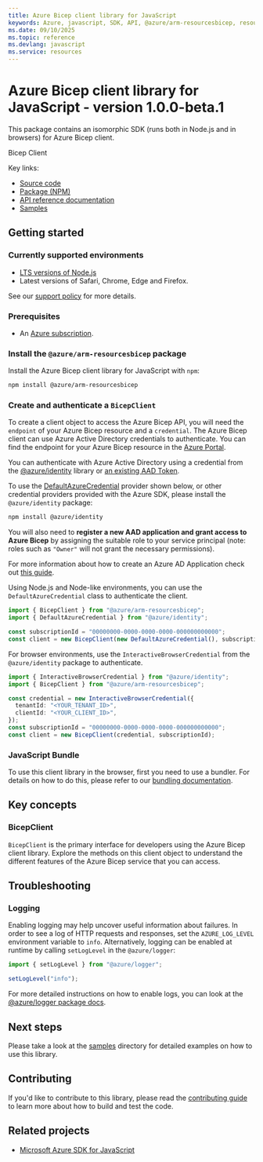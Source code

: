 ```yaml
---
title: Azure Bicep client library for JavaScript
keywords: Azure, javascript, SDK, API, @azure/arm-resourcesbicep, resources
ms.date: 09/10/2025
ms.topic: reference
ms.devlang: javascript
ms.service: resources
---
```

# Azure Bicep client library for JavaScript - version 1.0.0-beta.1 


This package contains an isomorphic SDK (runs both in Node.js and in browsers) for Azure Bicep client.

Bicep Client

Key links:

- [Source code](https://github.com/Azure/azure-sdk-for-js/tree/@azure/arm-resourcesbicep_1.0.0-beta.1/sdk/resources/arm-resourcesbicep)
- [Package (NPM)](https://www.npmjs.com/package/@azure/arm-resourcesbicep)
- [API reference documentation](https://learn.microsoft.com/javascript/api/@azure/arm-resourcesbicep?view=azure-node-preview)
- [Samples](https://github.com/Azure/azure-sdk-for-js/tree/@azure/arm-resourcesbicep_1.0.0-beta.1/sdk/resources/arm-resourcesbicep/samples)

## Getting started

### Currently supported environments

- [LTS versions of Node.js](https://github.com/nodejs/release#release-schedule)
- Latest versions of Safari, Chrome, Edge and Firefox.

See our [support policy](https://github.com/Azure/azure-sdk-for-js/blob/@azure/arm-resourcesbicep_1.0.0-beta.1/SUPPORT.md) for more details.

### Prerequisites

- An [Azure subscription][azure_sub].

### Install the `@azure/arm-resourcesbicep` package

Install the Azure Bicep client library for JavaScript with `npm`:

```bash
npm install @azure/arm-resourcesbicep
```

### Create and authenticate a `BicepClient`

To create a client object to access the Azure Bicep API, you will need the `endpoint` of your Azure Bicep resource and a `credential`. The Azure Bicep client can use Azure Active Directory credentials to authenticate.
You can find the endpoint for your Azure Bicep resource in the [Azure Portal][azure_portal].

You can authenticate with Azure Active Directory using a credential from the [@azure/identity][azure_identity] library or [an existing AAD Token](https://github.com/Azure/azure-sdk-for-js/blob/@azure/arm-resourcesbicep_1.0.0-beta.1/sdk/identity/identity/samples/AzureIdentityExamples.md#authenticating-with-a-pre-fetched-access-token).

To use the [DefaultAzureCredential][defaultazurecredential] provider shown below, or other credential providers provided with the Azure SDK, please install the `@azure/identity` package:

```bash
npm install @azure/identity
```

You will also need to **register a new AAD application and grant access to Azure Bicep** by assigning the suitable role to your service principal (note: roles such as `"Owner"` will not grant the necessary permissions).

For more information about how to create an Azure AD Application check out [this guide](https://learn.microsoft.com/azure/active-directory/develop/howto-create-service-principal-portal).

Using Node.js and Node-like environments, you can use the `DefaultAzureCredential` class to authenticate the client.

```ts snippet:ReadmeSampleCreateClient_Node
import { BicepClient } from "@azure/arm-resourcesbicep";
import { DefaultAzureCredential } from "@azure/identity";

const subscriptionId = "00000000-0000-0000-0000-000000000000";
const client = new BicepClient(new DefaultAzureCredential(), subscriptionId);
```

For browser environments, use the `InteractiveBrowserCredential` from the `@azure/identity` package to authenticate.

```ts snippet:ReadmeSampleCreateClient_Browser
import { InteractiveBrowserCredential } from "@azure/identity";
import { BicepClient } from "@azure/arm-resourcesbicep";

const credential = new InteractiveBrowserCredential({
  tenantId: "<YOUR_TENANT_ID>",
  clientId: "<YOUR_CLIENT_ID>",
});
const subscriptionId = "00000000-0000-0000-0000-000000000000";
const client = new BicepClient(credential, subscriptionId);
```


### JavaScript Bundle
To use this client library in the browser, first you need to use a bundler. For details on how to do this, please refer to our [bundling documentation](https://aka.ms/AzureSDKBundling).

## Key concepts

### BicepClient

`BicepClient` is the primary interface for developers using the Azure Bicep client library. Explore the methods on this client object to understand the different features of the Azure Bicep service that you can access.

## Troubleshooting

### Logging

Enabling logging may help uncover useful information about failures. In order to see a log of HTTP requests and responses, set the `AZURE_LOG_LEVEL` environment variable to `info`. Alternatively, logging can be enabled at runtime by calling `setLogLevel` in the `@azure/logger`:

```ts snippet:SetLogLevel
import { setLogLevel } from "@azure/logger";

setLogLevel("info");
```

For more detailed instructions on how to enable logs, you can look at the [@azure/logger package docs](https://github.com/Azure/azure-sdk-for-js/tree/@azure/arm-resourcesbicep_1.0.0-beta.1/sdk/core/logger).

## Next steps

Please take a look at the [samples](https://github.com/Azure/azure-sdk-for-js/tree/@azure/arm-resourcesbicep_1.0.0-beta.1/sdk/resources/arm-resourcesbicep/samples) directory for detailed examples on how to use this library.

## Contributing

If you'd like to contribute to this library, please read the [contributing guide](https://github.com/Azure/azure-sdk-for-js/blob/@azure/arm-resourcesbicep_1.0.0-beta.1/CONTRIBUTING.md) to learn more about how to build and test the code.

## Related projects

- [Microsoft Azure SDK for JavaScript](https://github.com/Azure/azure-sdk-for-js)

[azure_sub]: https://azure.microsoft.com/free/
[azure_portal]: https://portal.azure.com
[azure_identity]: https://github.com/Azure/azure-sdk-for-js/tree/@azure/arm-resourcesbicep_1.0.0-beta.1/sdk/identity/identity
[defaultazurecredential]: https://github.com/Azure/azure-sdk-for-js/tree/@azure/arm-resourcesbicep_1.0.0-beta.1/sdk/identity/identity#defaultazurecredential

